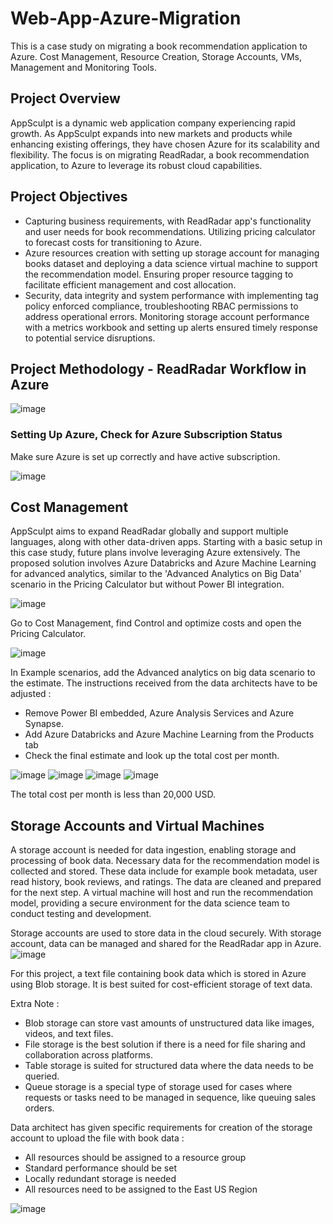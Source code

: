 # Web-App-Azure-Migration
This is a case study on migrating a book recommendation application to Azure. Cost Management, Resource Creation, Storage Accounts, VMs, Management and Monitoring Tools.

## Project Overview
AppSculpt is a dynamic web application company experiencing rapid growth. As AppSculpt expands into new markets and products while enhancing existing offerings, they have chosen Azure for its scalability and flexibility. The focus is on migrating ReadRadar, a book recommendation application, to Azure to leverage its robust cloud capabilities.

## Project Objectives
- Capturing business requirements, with ReadRadar app's functionality and user needs for book recommendations. Utilizing pricing calculator to forecast costs for transitioning to Azure.
- Azure resources creation with setting up storage account for managing books dataset and deploying a data science virtual machine to support the recommendation model. Ensuring proper resource tagging to facilitate efficient management and cost allocation.
- Security, data integrity and system performance with implementing tag policy enforced compliance, troubleshooting RBAC permissions to address operational errors. Monitoring storage account performance with a metrics workbook and setting up alerts ensured timely response to potential service disruptions.

## Project Methodology - ReadRadar Workflow in Azure

![image](https://github.com/ifhnh/Web-App-Azure-Migration/assets/119716158/a5bc6823-b718-482b-9d3d-eeca7a2a6da8)


### Setting Up Azure, Check for Azure Subscription Status
Make sure Azure is set up correctly and have active subscription. 

![image](https://github.com/ifhnh/Web-App-Azure-Migration/assets/119716158/35d66370-70ea-425e-996b-c6f235f04a9d)

## Cost Management 
AppSculpt aims to expand ReadRadar globally and support multiple languages, along with other data-driven apps. Starting with a basic setup in this case study, future plans involve leveraging Azure extensively. The proposed solution involves Azure Databricks and Azure Machine Learning for advanced analytics, similar to the 'Advanced Analytics on Big Data' scenario in the Pricing Calculator but without Power BI integration.

![image](https://github.com/ifhnh/Web-App-Azure-Migration/assets/119716158/4f2f8ae7-7d8f-4d73-8505-82e3fdf6e002)

Go to Cost Management, find Control and optimize costs and open the Pricing Calculator.

![image](https://github.com/ifhnh/Web-App-Azure-Migration/assets/119716158/09cd3b02-dc3a-41f5-94df-b8d6f29fc0c5)

In Example scenarios, add the Advanced analytics on big data scenario to the estimate. The instructions received from the data architects have to be adjusted : 

- Remove Power BI embedded, Azure Analysis Services and Azure Synapse.
- Add Azure Databricks and Azure Machine Learning from the Products tab
- Check the final estimate and look up the total cost per month.

![image](https://github.com/ifhnh/Web-App-Azure-Migration/assets/119716158/fc964f99-ef3a-492a-9c6b-d11e3b57301d)
![image](https://github.com/ifhnh/Web-App-Azure-Migration/assets/119716158/b8a60d62-ccc6-4bc6-96ab-ee7cb0638a32)
![image](https://github.com/ifhnh/Web-App-Azure-Migration/assets/119716158/82cb163c-7294-467f-96e3-c51e30563312)
![image](https://github.com/ifhnh/Web-App-Azure-Migration/assets/119716158/a9c62d02-5748-4fd1-a64e-85085e464cb9)

The total cost per month is less than 20,000 USD.

## Storage Accounts and Virtual Machines

A storage account is needed for data ingestion, enabling storage and processing of book data. Necessary data for the recommendation model is collected and stored. These data include for example book metadata, user read history, book reviews, and ratings. The data are cleaned and prepared for the next step. A virtual machine will host and run the recommendation model, providing a secure environment for the data science team to conduct testing and development.

Storage accounts are used to store data in the cloud securely. With storage account, data can be managed and shared for the ReadRadar app in Azure.
![image](https://github.com/ifhnh/Web-App-Azure-Migration/assets/119716158/157b2d79-b591-4b94-be02-a1036f4c3723)

For this project, a text file containing book data which is stored in Azure using Blob storage. It is best suited for cost-efficient storage of text data. 

Extra Note : 
- Blob storage can store vast amounts of unstructured data like images, videos, and text files.
- File storage is the best solution if there is a need for file sharing and collaboration across platforms.
- Table storage is suited for structured data where the data needs to be queried.
- Queue storage is a special type of storage used for cases where requests or tasks need to be managed in sequence, like queuing sales orders. 

Data architect has given specific requirements for creation of the storage account to upload the file with book data :
- All resources should be assigned to a resource group
- Standard performance should be set
- Locally redundant storage is needed
- All resources need to be assigned to the East US Region

![image](https://github.com/ifhnh/Web-App-Azure-Migration/assets/119716158/d6999f6c-285a-4ce3-a15a-1cb6168527dc)

